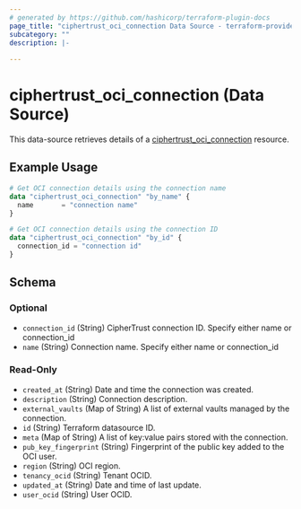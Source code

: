 ```yaml
---
# generated by https://github.com/hashicorp/terraform-plugin-docs
page_title: "ciphertrust_oci_connection Data Source - terraform-provider-ciphertrust"
subcategory: ""
description: |-
  
---
```


# ciphertrust_oci_connection (Data Source)

This data-source retrieves details of a [ciphertrust_oci_connection](https://registry.terraform.io/providers/ThalesGroup/ciphertrust/latest/docs/resources/oci_connection) resource.

## Example Usage

```terraform
# Get OCI connection details using the connection name
data "ciphertrust_oci_connection" "by_name" {
  name       = "connection name"
}

# Get OCI connection details using the connection ID
data "ciphertrust_oci_connection" "by_id" {
  connection_id = "connection id"
}
```

<!-- schema generated by tfplugindocs -->
## Schema

### Optional

- `connection_id` (String) CipherTrust connection ID. Specify either name or connection_id
- `name` (String) Connection name. Specify either name or connection_id

### Read-Only

- `created_at` (String) Date and time the connection was created.
- `description` (String) Connection description.
- `external_vaults` (Map of String) A list of external vaults managed by the connection.
- `id` (String) Terraform datasource ID.
- `meta` (Map of String) A list of key:value pairs stored with the connection.
- `pub_key_fingerprint` (String) Fingerprint of the public key added to the OCI user.
- `region` (String) OCI region.
- `tenancy_ocid` (String) Tenant OCID.
- `updated_at` (String) Date and time of last update.
- `user_ocid` (String) User OCID.
